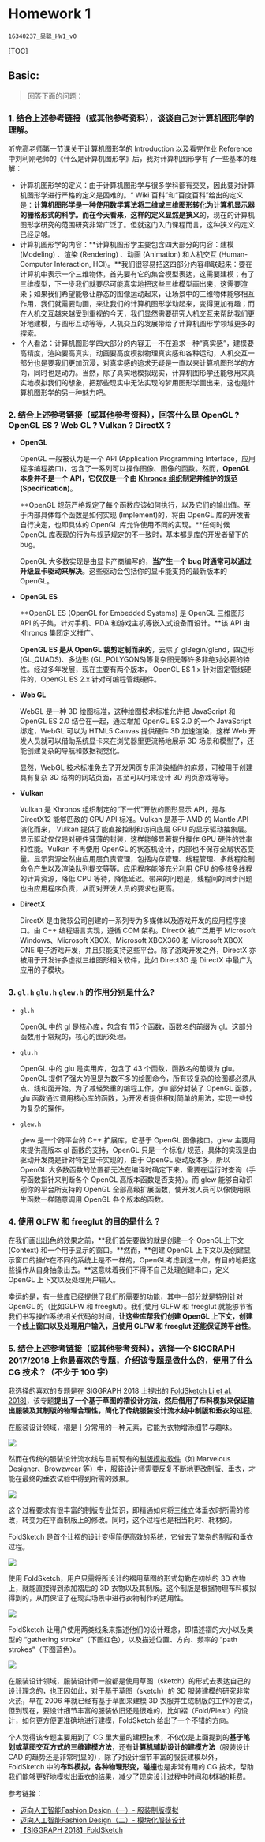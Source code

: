 # Homework 1

`16340237_吴聪_HW1_v0`

[TOC]

##  Basic: 

> 回答下面的问题：

### 1. 结合上述参考链接（或其他参考资料），谈谈自己对计算机图形学的理解。

听完高老师第一节课关于计算机图形学的 Introduction 以及看完作业 Reference 中刘利刚老师的《什么是计算机图形学》后，我对计算机图形学有了一些基本的理解：

* 计算机图形学的定义：由于计算机图形学与很多学科都有交叉，因此要对计算机图形学进行严格的定义是困难的。“ Wiki 百科”和“百度百科”给出的定义是：**计算机图形学是一种使用数学算法将二维或三维图形转化为计算机显示器的栅格形式的科学。**而在今天看来，这样的定义显然是**狭义**的，现在的计算机图形学研究的范围研究非常广泛了。但就这门入门课程而言，这种狭义的定义已经足够。
* 计算机图形学的内容：**计算机图形学主要包含四大部分的内容：建模 (Modeling) 、渲染 (Rendering) 、动画 (Animation) 和人机交互 (Human-Computer Interaction, HCI)。**我们很容易把这四部分内容串联起来：要在计算机中表示一个三维物体，首先要有它的集合模型表达，这需要建模；有了三维模型，下一步我们就要尽可能真实地把这些三维模型画出来，这需要渲染；如果我们希望能够让静态的图像运动起来，让场景中的三维物体能够相互作用，我们就需要动画，来让我们的计算机图形学动起来，变得更加有趣；而在人机交互越来越受到重视的今天，我们显然需要研究人机交互来帮助我们更好地建模，与图形互动等等，人机交互的发展带给了计算机图形学领域更多的探索。
* 个人看法：计算机图形学四大部分的内容无一不在追求一种“真实感”，建模要高精度，渲染要高真实，动画要高度模拟物理真实感和各种运动，人机交互一部分也是要我们更加沉浸，对真实感的追求无疑是一直以来计算机图形学的方向，同时也是动力。当然，除了真实地模拟现实，计算机图形学还能够用来真实地模拟我们的想象，把那些现实中无法实现的梦用图形学画出来，这也是计算机图形学的另一种魅力吧。

### 2. 结合上述参考链接（或其他参考资料），回答什么是 OpenGL ?  OpenGL ES ? Web GL ? Vulkan ? DirectX ? 

* **OpenGL**

  OpenGL 一般被认为是一个 API (Application Programming Interface，应用程序编程接口)，包含了一系列可以操作图像、图像的函数。然而，**OpenGL 本身并不是一个 API，它仅仅是一个由 [Khronos 组织](http://www.khronos.org/)制定并维护的规范 (Specification)**。

  **OpenGL 规范严格规定了每个函数应该如何执行，以及它们的输出值。至于内部具体每个函数是如何实现 (Implement)的，将由 OpenGL 库的开发者自行决定，也即具体的 OpenGL 库允许使用不同的实现。**任何时候 OpenGL 库表现的行为与规范规定的不一致时，基本都是库的开发者留下的 bug。

  OpenGL 大多数实现是由显卡产商编写的，**当产生一个 bug 时通常可以通过升级显卡驱动来解决**。这些驱动会包括你的显卡能支持的最新版本的 OpenGL。

* **OpenGL ES**

  **OpenGL ES (OpenGL for Embedded Systems) 是 OpenGL 三维图形 API 的子集，针对手机、PDA 和游戏主机等嵌入式设备而设计。**该 API 由 Khronos 集团定义推广。

  **OpenGL ES 是从 OpenGL 裁剪定制而来的**，去除了 glBegin/glEnd，四边形 (GL_QUADS)、多边形 (GL_POLYGONS)等复杂图元等许多非绝对必要的特性。经过多年发展，现在主要有两个版本， OpenGL ES 1.x 针对固定管线硬件的，OpenGL ES 2.x 针对可编程管线硬件。

* **Web GL**

  WebGL 是一种 3D 绘图标准，这种绘图技术标准允许把 JavaScript 和 OpenGL ES 2.0 结合在一起，通过增加 OpenGL ES 2.0 的一个 JavaScript 绑定，WebGL 可以为 HTML5 Canvas 提供硬件 3D 加速渲染，这样 Web 开发人员就可以借助系统显卡来在浏览器里更流畅地展示 3D 场景和模型了，还能创建复杂的导航和数据视觉化。

  显然，WebGL 技术标准免去了开发网页专用渲染插件的麻烦，可被用于创建具有复杂 3D 结构的网站页面，甚至可以用来设计 3D 网页游戏等等。

* **Vulkan**

  Vulkan 是 Khronos 组织制定的“下一代”开放的图形显示 API，是与 DirectX12 能够匹敌的 GPU API 标准。Vulkan 是基于 AMD 的 Mantle API 演化而来， Vulkan 提供了能直接控制和访问底层 GPU 的显示驱动抽象层。显示驱动仅仅是对硬件薄薄的封装，这样能够显著提升操作 GPU 硬件的效率和性能。Vulkan 不再使用 OpenGL 的状态机设计，内部也不保存全局状态变量。显示资源全然由应用层负责管理，包括内存管理、线程管理、多线程绘制命令产生以及渲染队列提交等等。应用程序能够充分利用 CPU 的多核多线程的计算资源，降低 CPU 等待，降低延迟。带来的问题是，线程间的同步问题也由应用程序负责，从而对开发人员的要求也更高。

* **DirectX**

  DirectX 是由微软公司创建的一系列专为多媒体以及游戏开发的应用程序接口。由 C++ 编程语言实现，遵循 COM 架构。DirectX 被广泛用于 Microsoft Windows、Microsoft XBOX、Microsoft XBOX360 和 Microsoft XBOX ONE 电子游戏开发，并且只能支持这些平台。除了游戏开发之外，DirectX 亦被用于开发许多虚拟三维图形相关软件，比如 Direct3D 是 DirectX 中最广为应用的子模块。

### 3. `gl.h` `glu.h` `glew.h` 的作用分别是什么? 

* `gl.h`

  OpenGL 中的 gl 是核心库，包含有 115 个函数，函数名的前缀为 gl。这部分函数用于常规的，核心的图形处理。

* `glu.h`

  OpenGL 中的 glu 是实用库，包含了 43 个函数，函数名的前缀为 glu。OpenGL 提供了强大的但是为数不多的绘图命令，所有较复杂的绘图都必须从点、线和面开始。为了减轻繁重的编程工作，glu 部分封装了 OpenGL 函数，glu 函数通过调用核心库的函数，为开发者提供相对简单的用法，实现一些较为复杂的操作。

* `glew.h`

  glew 是一个跨平台的 C++ 扩展库，它基于 OpenGL 图像接口。glew 主要用来提供高版本 gl 函数的支持，OpenGL 只是一个标准/ 规范，具体的实现是由驱动开发商是针对特定显卡实现的，由于 OpenGL 驱动版本多，所以 OpenGL 大多数函数的位置都无法在编译时确定下来，需要在运行时查询（手写函数指针来判断各个 OpenGL 高版本函数是否支持）。而 glew 能够自动识别你的平台所支持的 OpenGL 全部高级扩展函数，使开发人员可以像使用原生函数一样随意调用 OpenGL 各个版本的函数。

### 4. 使用 GLFW 和 freeglut 的目的是什么？ 

在我们画出出色的效果之前，**我们首先要做的就是创建一个 OpenGL上下文 (Context) 和一个用于显示的窗口。**然而，**创建 OpenGL 上下文以及创建显示窗口的操作在不同的系统上是不一样的，OpenGL考虑到这一点，有目的地把这些操作从自身抽象出去。**这意味着我们不得不自己处理创建串口，定义 OpenGL 上下文以及处理用户输入。

幸运的是，有一些库已经提供了我们所需要的功能，其中一部分就是特别针对 OpenGL 的（比如GLFW 和 freeglut）。我们使用 GLFW 和 freeglut 就能够节省我们书写操作系统相关代码的时间，**让这些库帮我们创建 OpenGL 上下文，创建一个线上窗口以及处理用户输入，且使用 GLFW 和 freeglut 还能保证跨平台性**。

### 5. 结合上述参考链接（或其他参考资料），选择一个 SIGGRAPH 2017/2018 上你最喜欢的专题，介绍该专题是做什么的，使用了什么 CG 技术？（不少于 100 字）

我选择的喜欢的专题是在 SIGGRAPH 2018 上提出的  [FoldSketch Li et al. 2018\]](http://link.zhihu.com/?target=http%3A//www.cs.ubc.ca/labs/imager/tr/2018/FoldSketch/)，该专题**提出了一个基于草图的褶设计方法，然后借用了布料模拟来保证输出服装及其制版的物理合理性，简化了传统服装设计流水线中制版和垂衣的过程**。

在服装设计领域，褶是十分常用的一种元素，它能为衣物增添细节与趣味。

![](img/1.jpg)

然而在传统的服装设计流水线与目前现有的[制版模拟软件](https://zhuanlan.zhihu.com/p/29620024)（如 Marvelous Designer、Browzwear 等）中，服装设计师需要反复不断地更改制版、垂衣，才能在最终的垂衣试验中得到所需的效果。

![](img/2.jpg)

这个过程要求有很丰富的制版专业知识，即精通如何将三维立体垂衣时所需的修改，转变为在平面制版上的修改。同时，这个过程也是相当耗时、耗材的。

FoldSketch 是首个让褶的设计变得简便高效的系统，它省去了繁杂的制版和垂衣过程。

![](img/3.jpg)

使用 FoldSketch，用户只需将所设计的褶用草图的形式勾勒在初始的 3D 衣物上，就能直接得到添加褶后的 3D 衣物以及其制版。这个制版是根据物理布料模拟得到的，从而保证了在现实场景中进行衣物制作的适用性。

![](img/4.jpg)

FoldSketch 让用户使用两类线条来描述他们的设计理念，即描述褶的大小以及类型的 “gathering stroke”（下图红色），以及描述位置、方向、频率的 “path strokes”（下图蓝色）。

![](img/5.jpg)

在服装设计领域，服装设计师一般都是使用草图（sketch）的形式去表达自己的设计理念的，也正因如此，对于基于草图（sketch）的 3D 服装建模的研究非常火热，早在 2006 年就已经有基于草图来建模 3D 衣服并生成制版的工作的尝试，但到现在，要设计细节丰富的服装依旧还是很难的，比如褶（Fold/Pleat）的设计，如何更方便更准确地进行建模，FoldSketch 给出了一个不错的方向。

个人觉得该专题主要用到了 CG 里大量的建模技术，不仅仅是上面提到的**基于笔划或草图交互方式的三维建模方法**，还有**计算机辅助设计的建模方法**（服装设计 CAD 的趋势还是非常明显的），除了对设计细节丰富的服装建模以外，FoldSketch 中的**布料模拟，各种物理形变，碰撞**也是非常有用的 CG 技术，帮助我们能够更好地模拟出垂衣的结果，减少了现实设计过程中时间和材料的耗费。

参考链接：

* [迈向人工智能Fashion Design（一）- 服装制版模拟](https://zhuanlan.zhihu.com/p/29620024)
* [迈向人工智能Fashion Design（二）- 模块化服装设计](https://zhuanlan.zhihu.com/p/31715910)
* [【SIGGRAPH 2018】FoldSketch](https://zhuanlan.zhihu.com/p/27609442)
